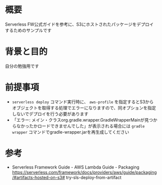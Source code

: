 # 概要
Serverless FW公式ガイドを参考に、S3にホストされたパッケージをデプロイするためのサンプルです

# 背景と目的
自分の勉強用です

# 前提事項
* `serverless deploy` コマンド実行時に、 `aws-profile` を指定するとS3からオブジェクトを取得する処理でエラーになりますので、同オプションを指定しないでデプロイを行う必要があります
* 「エラー: メイン・クラスorg.gradle.wrapper.GradleWrapperMainが見つからなかったかロードできませんでした」が表示される場合には `gradle wrapper` コマンドでgradle-wrapper.jarを再生成してください

# 参考
* Serverless Framework Guide - AWS Lambda Guide - Packaging https://serverless.com/framework/docs/providers/aws/guide/packaging/#artifacts-hosted-on-s3# try-sls-deploy-from-artifact
